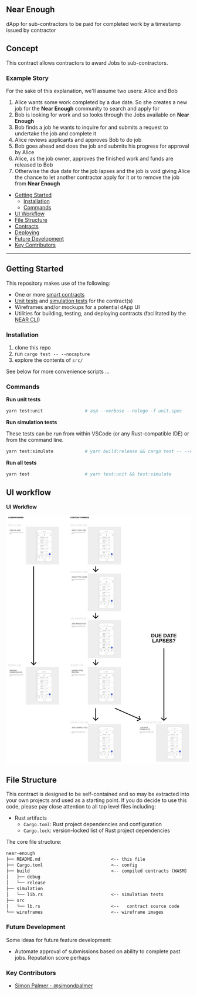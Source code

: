 ## Near Enough

dApp for sub-contractors to be paid for completed work by a timestamp issued by contractor

## Concept

This contract allows contractors to award Jobs to sub-contractors.

### Example Story

For the sake of this explanation, we'll assume two users: Alice and Bob

1. Alice wants some work completed by a due date. So she creates a new job for the **Near Enough** community to search and apply for
2. Bob is looking for work and so looks through the Jobs available on **Near Enough**
3. Bob finds a job he wants to inquire for and submits a request to undertake the job and complete it 
4. Alice reviews applicants and approves Bob to do job
5. Bob goes ahead and does the job and submits his progress for approval by Alice
6. Alice, as the job owner, approves the finished work and funds are released to Bob
7. Otherwise the due date for the job lapses and the job is void giving Alice the chance to let another contractor apply for it or to remove the job from **Near Enough** 


- [Getting Started](#getting-started)
  - [Installation](#installation)
  - [Commands](#commands)
- [UI Workflow](#ui-workflow)
- [File Structure](#file-structure)
- [Contracts](#contracts)
- [Deploying](#deploying)
- [Future Development](#future-development)
- [Key Contributors](#key-contributors)

---
## Getting Started

This repository makes use of the following:

- One or more [smart contracts](https://docs.near.org/docs/roles/developer/contracts/intro)
- [Unit tests](https://docs.near.org/docs/roles/developer/contracts/test-contracts#unit-tests) and [simulation tests](https://docs.near.org/docs/roles/developer/contracts/test-contracts#simulation-tests) for the contract(s)
- Wireframes and/or mockups for a potential dApp UI
- Utilities for building, testing, and deploying contracts (facilitated by the [NEAR CLI](https://docs.near.org/docs/development/near-cli))

### Installation

1. clone this repo
2. run `cargo test -- --nocapture`
3. explore the contents of `src/`

See below for more convenience scripts ...

### Commands

**Run unit tests**

```sh
yarn test:unit                # asp --verbose --nologo -f unit.spec
```

**Run simulation tests**

These tests can be run from within VSCode (or any Rust-compatible IDE) or from the command line.

```sh
yarn test:simulate            # yarn build:release && cargo test -- --nocapture
```

**Run all tests**

```sh
yarn test                     # yarn test:unit && test:simulate
```

## UI workflow

**UI Workflow**

![ui-workflow](wireframes/NEAR_ENG_Process_lrg.jpg)

## File Structure

This contract is designed to be self-contained and so may be extracted into your own projects and used as a starting point.  If you do decide to use this code, please pay close attention to all top level files including:

- Rust artifacts
  - `Cargo.toml`: Rust project dependencies and configuration
  - `Cargo.lock`: version-locked list of Rust project dependencies

The core file structure:

```
near-enough
├── README.md                           <-- this file
├── Cargo.toml                          <-- config
├── build                               <-- compiled contracts (WASM)
│   ├── debug
│   └── release
├── simulation
│   └── lib.rs                          <-- simulation tests
├── src
│   └── lb.rs                           <--   contract source code
└── wireframes                          <-- wireframe images
```

### Future Development

Some ideas for future feature development:

- Automate approval of submissions based on ability to complete past jobs. Reputation score perhaps

### Key Contributors

- [Simon Palmer - @simondpalmer](https://github.com/simondpalmer)